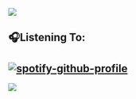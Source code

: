 
![](https://github-readme-stats.vercel.app/api/top-langs/?username=byKAYRA&theme=vue-dark&hide_border=true&include_all_commits=false&count_private=false&layout=compact)


## 🎧Listening To:
[![spotify-github-profile](https://spotify-github-profile.vercel.app/api/view?uid=h3izml4v21xtxiwd9ohjca2xe&cover_image=true&theme=novatorem&bar_color=53b14f&bar_color_cover=false)](https://spotify-github-profile.vercel.app/api/view?uid=h3izml4v21xtxiwd9ohjca2xe&redirect=true)
---
[![](https://visitcount.itsvg.in/api?id=byKAYRA&icon=0&color=0)](https://visitcount.itsvg.in)

